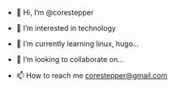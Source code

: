 - 👋 Hi, I’m @corestepper
- 👀 I’m interested in technology 
- 🌱 I’m currently learning linux, hugo...
- 💞️ I’m looking to collaborate on...

- 📫 How to reach me corestepper@gmail.com

<!---
corestepper/corestepper is a ✨ special ✨ repository because its `README.md` (this file) appears on your GitHub profile.
You can click the Preview link to take a look at your changes.
--->
